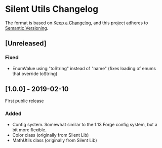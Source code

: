 # Silent Utils Changelog

The format is based on [Keep a Changelog](https://keepachangelog.com/en/1.0.0/),
and this project adheres to [Semantic Versioning](https://semver.org/spec/v2.0.0.html).

## [Unreleased]

### Fixed

- EnumValue using "toString" instead of "name" (fixes loading of enums that override toString)

## [1.0.0] - 2019-02-10

First public release

### Added

- Config system. Somewhat similar to the 1.13 Forge config system, but a bit more flexible.
- Color class (originally from Silent Lib)
- MathUtils class (originally from Silent Lib)
